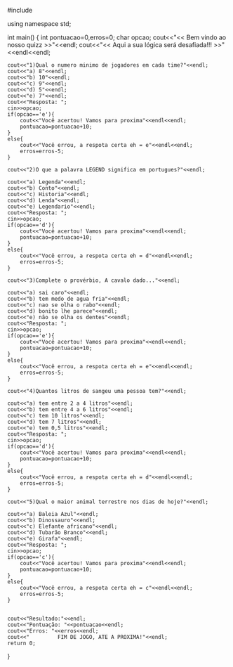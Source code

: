 #include <iostream>

using namespace std;

int main()
{
    int pontuacao=0,erros=0;
    char opcao;
    cout<<"<<           Bem vindo ao nosso quizz            >>"<<endl;
    cout<<"<<           Aqui a sua lógica será desafiada!!!         >>"<<endl<<endl;

    cout<<"1)Qual o numero minimo de jogadores em cada time?"<<endl;
    cout<<"a) 8"<<endl;
    cout<<"b) 10"<<endl;
    cout<<"c) 9"<<endl;
    cout<<"d) 5"<<endl;
    cout<<"e) 7"<<endl;
    cout<<"Resposta: ";
    cin>>opcao;
    if(opcao=='e'){
        cout<<"Você acertou! Vamos para proxima"<<endl<<endl;
        pontuacao=pontuacao+10;
    }
    else{
        cout<<"Você errou, a respota certa eh = e"<<endl<<endl;
        erros=erros-5;
    }

    cout<<"2)O que a palavra LEGEND significa em portugues?"<<endl;

    cout<<"a) Legenda"<<endl;
    cout<<"b) Conto"<<endl;
    cout<<"c) Historia"<<endl;
    cout<<"d) Lenda"<<endl;
    cout<<"e) Legendario"<<endl;
    cout<<"Resposta: ";
    cin>>opcao;
    if(opcao=='d'){
        cout<<"Você acertou! Vamos para proxima"<<endl<<endl;
        pontuacao=pontuacao+10;
    }
    else{
        cout<<"Você errou, a respota certa eh = d"<<endl<<endl;
        erros=erros-5;
    }

    cout<<"3)Complete o provérbio, A cavalo dado..."<<endl;

    cout<<"a) sai caro"<<endl;
    cout<<"b) tem medo de agua fria"<<endl;
    cout<<"c) nao se olha o rabo"<<endl;
    cout<<"d) bonito lhe parece"<<endl;
    cout<<"e) não se olha os dentes"<<endl;
    cout<<"Resposta: ";
    cin>>opcao;
    if(opcao=='e'){
        cout<<"Você acertou! Vamos para proxima"<<endl<<endl;
        pontuacao=pontuacao+10;
    }
    else{
        cout<<"Você errou, a respota certa eh = e"<<endl<<endl;
        erros=erros-5;
    }

    cout<<"4)Quantos litros de sangeu uma pessoa tem?"<<endl;

    cout<<"a) tem entre 2 a 4 litros"<<endl;
    cout<<"b) tem entre 4 a 6 litros"<<endl;
    cout<<"c) tem 10 litros"<<endl;
    cout<<"d) tem 7 litros"<<endl;
    cout<<"e) tem 0,5 litros"<<endl;
    cout<<"Resposta: ";
    cin>>opcao;
    if(opcao=='d'){
        cout<<"Você acertou! Vamos para proxima"<<endl<<endl;
        pontuacao=pontuacao+10;
    }
    else{
        cout<<"Você errou, a respota certa eh = d"<<endl<<endl;
        erros=erros-5;
    }

    cout<<"5)Qual o maior animal terrestre nos dias de hoje?"<<endl;

    cout<<"a) Baleia Azul"<<endl;
    cout<<"b) Dinossauro"<<endl;
    cout<<"c) Elefante africano"<<endl;
    cout<<"d) Tubarão Branco"<<endl;
    cout<<"e) Girafa"<<endl;
    cout<<"Resposta: ";
    cin>>opcao;
    if(opcao=='c'){
        cout<<"Você acertou! Vamos para proxima"<<endl<<endl;
        pontuacao=pontuacao+10;
    }
    else{
        cout<<"Você errou, a respota certa eh = c"<<endl<<endl;
        erros=erros-5;
    }


    cout<<"Resultado:"<<endl;
    cout<<"Pontuação: "<<pontuacao<<endl;
    cout<<"Erros: "<<erros<<endl;
    cout<<"         FIM DE JOGO, ATE A PROXIMA!"<<endl;
    return 0;
}
